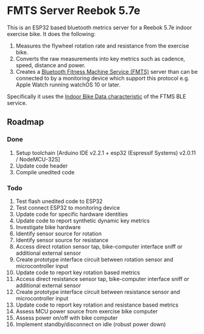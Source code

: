 # FMTS Server Reebok 5.7e

This is an ESP32 based bluetooth metrics server for a Reebok 5.7e indoor exercise bike. It does the following:

1. Measures the flywheel rotation rate and resistance from the exercise bike.
2. Converts the raw measurements into key metrics such as cadence, speed, distance and power.
3. Creates a [Bluetooth Fitness Machine Service (FMTS)](https://www.bluetooth.com/specifications/specs/fitness-machine-service-1-0/) server than can be connected to by a monitoring device which support this protocol e.g. Apple Watch running watchOS 10 or later.

Specifically it uses the [Indoor Bike Data characteristic](https://www.bluetooth.com/wp-content/uploads/Sitecore-Media-Library/Gatt/Xml/Characteristics/org.bluetooth.characteristic.indoor_bike_data.xml) of the FTMS BLE service.

## Roadmap
### Done
1. Setup toolchain [Arduino IDE v2.2.1 + esp32 (Espressif Systems) v2.0.11 / NodeMCU-32S]
2. Update code header
3. Compile unedited code

### Todo
1. Test flash unedited code to ESP32
1. Test connect ESP32 to monitoring device
1. Update code for specific hardware identities
1. Update code to report synthetic dynamic key metrics
1. Investigate bike hardware
1. Identify sensor source for rotation
1. Identify sensor source for resistance
1. Access direct rotation sensor tap, bike-computer interface sniff or additional external sensor
1. Create prototype interface circuit between rotation sensor and microcontroller input
1. Update code to report key rotation based metrics
1. Access direct resistance sensor tap, bike-computer interface sniff or additional external sensor
1. Create prototype interface circuit between resistance sensor and microcontroller input
1. Update code to report key rotation and resistance based metrics
1. Assess MCU power source from exercise bike computer
1. Assess power on/off with bike computer
1. Implement standby/disconnect on idle (robust power down)
